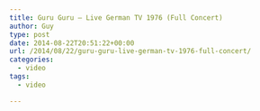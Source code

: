 ```yaml
---
title: Guru Guru – Live German TV 1976 (Full Concert)
author: Guy
type: post
date: 2014-08-22T20:51:22+00:00
url: /2014/08/22/guru-guru-live-german-tv-1976-full-concert/
categories:
  - video
tags:
  - video

---
```

